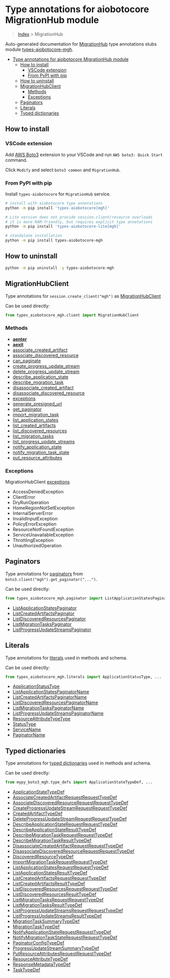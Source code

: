 <a id="type-annotations-for-aiobotocore-migrationhub-module"></a>

# Type annotations for aiobotocore MigrationHub module

> [Index](..) > MigrationHub

Auto-generated documentation for
[MigrationHub](https://boto3.amazonaws.com/v1/documentation/api/latest/reference/services/mgh.html#MigrationHub)
type annotations stubs module
[types-aiobotocore-mgh](https://pypi.org/project/types-aiobotocore-mgh/).

- [Type annotations for aiobotocore MigrationHub module](#type-annotations-for-aiobotocore-migrationhub-module)
  - [How to install](#how-to-install)
    - [VSCode extension](#vscode-extension)
    - [From PyPI with pip](#from-pypi-with-pip)
  - [How to uninstall](#how-to-uninstall)
  - [MigrationHubClient](#migrationhubclient)
    - [Methods](#methods)
    - [Exceptions](#exceptions)
  - [Paginators](#paginators)
  - [Literals](#literals)
  - [Typed dictionaries](#typed-dictionaries)

<a id="how-to-install"></a>

## How to install

<a id="vscode-extension"></a>

### VSCode extension

Add
[AWS Boto3](https://marketplace.visualstudio.com/items?itemName=Boto3typed.boto3-ide)
extension to your VSCode and run `AWS boto3: Quick Start` command.

Click `Modify` and select `boto3 common` and `MigrationHub`.

<a id="from-pypi-with-pip"></a>

### From PyPI with pip

Install `types-aiobotocore` for `MigrationHub` service.

```bash
# install with aiobotocore type annotations
python -m pip install 'types-aiobotocore[mgh]'

# Lite version does not provide session.client/resource overloads
# it is more RAM-friendly, but requires explicit type annotations
python -m pip install 'types-aiobotocore-lite[mgh]'

# standalone installation
python -m pip install types-aiobotocore-mgh
```

<a id="how-to-uninstall"></a>

## How to uninstall

```bash
python -m pip uninstall -y types-aiobotocore-mgh
```

<a id="migrationhubclient"></a>

## MigrationHubClient

Type annotations for `session.create_client("mgh")` as
[MigrationHubClient](./client.md)

Can be used directly:

```python
from types_aiobotocore_mgh.client import MigrationHubClient
```

<a id="methods"></a>

### Methods

- [__aenter__](./client.md#__aenter__)
- [__aexit__](./client.md#__aexit__)
- [associate_created_artifact](./client.md#associate_created_artifact)
- [associate_discovered_resource](./client.md#associate_discovered_resource)
- [can_paginate](./client.md#can_paginate)
- [create_progress_update_stream](./client.md#create_progress_update_stream)
- [delete_progress_update_stream](./client.md#delete_progress_update_stream)
- [describe_application_state](./client.md#describe_application_state)
- [describe_migration_task](./client.md#describe_migration_task)
- [disassociate_created_artifact](./client.md#disassociate_created_artifact)
- [disassociate_discovered_resource](./client.md#disassociate_discovered_resource)
- [exceptions](./client.md#exceptions)
- [generate_presigned_url](./client.md#generate_presigned_url)
- [get_paginator](./client.md#get_paginator)
- [import_migration_task](./client.md#import_migration_task)
- [list_application_states](./client.md#list_application_states)
- [list_created_artifacts](./client.md#list_created_artifacts)
- [list_discovered_resources](./client.md#list_discovered_resources)
- [list_migration_tasks](./client.md#list_migration_tasks)
- [list_progress_update_streams](./client.md#list_progress_update_streams)
- [notify_application_state](./client.md#notify_application_state)
- [notify_migration_task_state](./client.md#notify_migration_task_state)
- [put_resource_attributes](./client.md#put_resource_attributes)

<a id="exceptions"></a>

### Exceptions

MigrationHubClient [exceptions](./client.md#exceptions)

- AccessDeniedException
- ClientError
- DryRunOperation
- HomeRegionNotSetException
- InternalServerError
- InvalidInputException
- PolicyErrorException
- ResourceNotFoundException
- ServiceUnavailableException
- ThrottlingException
- UnauthorizedOperation

<a id="paginators"></a>

## Paginators

Type annotations for [paginators](./paginators.md) from
`boto3.client("mgh").get_paginator("...")`.

Can be used directly:

```python
from types_aiobotocore_mgh.paginator import ListApplicationStatesPaginator, ...
```

- [ListApplicationStatesPaginator](./paginators.md#listapplicationstatespaginator)
- [ListCreatedArtifactsPaginator](./paginators.md#listcreatedartifactspaginator)
- [ListDiscoveredResourcesPaginator](./paginators.md#listdiscoveredresourcespaginator)
- [ListMigrationTasksPaginator](./paginators.md#listmigrationtaskspaginator)
- [ListProgressUpdateStreamsPaginator](./paginators.md#listprogressupdatestreamspaginator)

<a id="literals"></a>

## Literals

Type annotations for [literals](./literals.md) used in methods and schema.

Can be used directly:

```python
from types_aiobotocore_mgh.literals import ApplicationStatusType, ...
```

- [ApplicationStatusType](./literals.md#applicationstatustype)
- [ListApplicationStatesPaginatorName](./literals.md#listapplicationstatespaginatorname)
- [ListCreatedArtifactsPaginatorName](./literals.md#listcreatedartifactspaginatorname)
- [ListDiscoveredResourcesPaginatorName](./literals.md#listdiscoveredresourcespaginatorname)
- [ListMigrationTasksPaginatorName](./literals.md#listmigrationtaskspaginatorname)
- [ListProgressUpdateStreamsPaginatorName](./literals.md#listprogressupdatestreamspaginatorname)
- [ResourceAttributeTypeType](./literals.md#resourceattributetypetype)
- [StatusType](./literals.md#statustype)
- [ServiceName](./literals.md#servicename)
- [PaginatorName](./literals.md#paginatorname)

<a id="typed-dictionaries"></a>

## Typed dictionaries

Type annotations for [typed dictionaries](./type_defs.md) used in methods and
schema.

Can be used directly:

```python
from mypy_boto3_mgh.type_defs import ApplicationStateTypeDef, ...
```

- [ApplicationStateTypeDef](./type_defs.md#applicationstatetypedef)
- [AssociateCreatedArtifactRequestRequestTypeDef](./type_defs.md#associatecreatedartifactrequestrequesttypedef)
- [AssociateDiscoveredResourceRequestRequestTypeDef](./type_defs.md#associatediscoveredresourcerequestrequesttypedef)
- [CreateProgressUpdateStreamRequestRequestTypeDef](./type_defs.md#createprogressupdatestreamrequestrequesttypedef)
- [CreatedArtifactTypeDef](./type_defs.md#createdartifacttypedef)
- [DeleteProgressUpdateStreamRequestRequestTypeDef](./type_defs.md#deleteprogressupdatestreamrequestrequesttypedef)
- [DescribeApplicationStateRequestRequestTypeDef](./type_defs.md#describeapplicationstaterequestrequesttypedef)
- [DescribeApplicationStateResultTypeDef](./type_defs.md#describeapplicationstateresulttypedef)
- [DescribeMigrationTaskRequestRequestTypeDef](./type_defs.md#describemigrationtaskrequestrequesttypedef)
- [DescribeMigrationTaskResultTypeDef](./type_defs.md#describemigrationtaskresulttypedef)
- [DisassociateCreatedArtifactRequestRequestTypeDef](./type_defs.md#disassociatecreatedartifactrequestrequesttypedef)
- [DisassociateDiscoveredResourceRequestRequestTypeDef](./type_defs.md#disassociatediscoveredresourcerequestrequesttypedef)
- [DiscoveredResourceTypeDef](./type_defs.md#discoveredresourcetypedef)
- [ImportMigrationTaskRequestRequestTypeDef](./type_defs.md#importmigrationtaskrequestrequesttypedef)
- [ListApplicationStatesRequestRequestTypeDef](./type_defs.md#listapplicationstatesrequestrequesttypedef)
- [ListApplicationStatesResultTypeDef](./type_defs.md#listapplicationstatesresulttypedef)
- [ListCreatedArtifactsRequestRequestTypeDef](./type_defs.md#listcreatedartifactsrequestrequesttypedef)
- [ListCreatedArtifactsResultTypeDef](./type_defs.md#listcreatedartifactsresulttypedef)
- [ListDiscoveredResourcesRequestRequestTypeDef](./type_defs.md#listdiscoveredresourcesrequestrequesttypedef)
- [ListDiscoveredResourcesResultTypeDef](./type_defs.md#listdiscoveredresourcesresulttypedef)
- [ListMigrationTasksRequestRequestTypeDef](./type_defs.md#listmigrationtasksrequestrequesttypedef)
- [ListMigrationTasksResultTypeDef](./type_defs.md#listmigrationtasksresulttypedef)
- [ListProgressUpdateStreamsRequestRequestTypeDef](./type_defs.md#listprogressupdatestreamsrequestrequesttypedef)
- [ListProgressUpdateStreamsResultTypeDef](./type_defs.md#listprogressupdatestreamsresulttypedef)
- [MigrationTaskSummaryTypeDef](./type_defs.md#migrationtasksummarytypedef)
- [MigrationTaskTypeDef](./type_defs.md#migrationtasktypedef)
- [NotifyApplicationStateRequestRequestTypeDef](./type_defs.md#notifyapplicationstaterequestrequesttypedef)
- [NotifyMigrationTaskStateRequestRequestTypeDef](./type_defs.md#notifymigrationtaskstaterequestrequesttypedef)
- [PaginatorConfigTypeDef](./type_defs.md#paginatorconfigtypedef)
- [ProgressUpdateStreamSummaryTypeDef](./type_defs.md#progressupdatestreamsummarytypedef)
- [PutResourceAttributesRequestRequestTypeDef](./type_defs.md#putresourceattributesrequestrequesttypedef)
- [ResourceAttributeTypeDef](./type_defs.md#resourceattributetypedef)
- [ResponseMetadataTypeDef](./type_defs.md#responsemetadatatypedef)
- [TaskTypeDef](./type_defs.md#tasktypedef)
